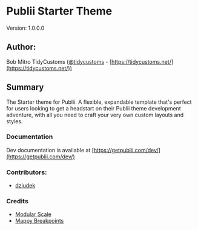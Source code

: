 # Publii Starter Theme

Version: 1.0.0.0

## Author:

Bob Mitro TidyCustoms ([@tidycustoms](http://twitter.com/tidycustoms) - [https://tidycustoms.net/](https://tidycustoms.net/))

## Summary

The Starter theme for Publii. A flexible, expandable template that's perfect for users looking to get a headstart on their Publii theme development adventure, with all you need to craft your very own custom layouts and styles.


### Documentation

Dev documentation is available at [https://getpublii.com/dev/](https://getpublii.com/dev/)


### Contributors:

- [dziudek](https://github.com/dziudek)


### Credits

* [Modular Scale](https://github.com/modularscale/modularscale-sass)
* [Mappy Breakpoints](https://github.com/zellwk/mappy-breakpoints)
